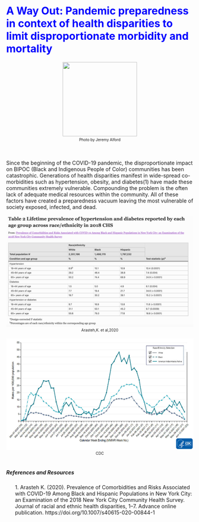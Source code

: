 <h1 style="color:blue;"> <b>A Way Out</b>: Pandemic preparedness in context of health disparities to limit disproportionate morbidity and mortality</h1>



<center><img src = Images/photographer-Jeremy_Alford.jpeg style="width:200px;height:200px;">
<figcaption style="font-size:10px">Photo by Jeremy Alford</figcaption></center>
<br>
<br>
<p>Since the beginning of the COVID-19 pandemic, the disproportionate impact on BIPOC (Black and Indigenous People of Color) communities has been catastrophic. Generations of health disparities manifest in wide-spread co-morbidities such as hypertension, obesity, and diabetes(1) have made these communities extremely vulnerable. Compounding the problem is the often lack of adequate medical resources within the community. All of these factors have created a preparedness vacuum leaving the most vulnerable of society exposed, infected, and dead.  </p>
<center><img src = Images/Table2_ref1_co-morbidities_CHS(NY).png style="width:600px;height:300px;">
<figcaption style="font-size:10px">Arasteh,K. et al,2020</figcaption></center>
<br>
<center><img src = Images/covid-19-net-06112021.jpeg style="width:600px;height:300px;">
<figcaption style="font-size:10px">CDC</figcaption></center>
<br>



<h5><b>References and Resources </b></h5>
<ol>1.  Arasteh K. (2020). Prevalence of Comorbidities and Risks Associated with COVID-19 Among Black and Hispanic Populations in New York City: an Examination of the 2018 New York City Community Health Survey. Journal of racial and ethnic health disparities, 1–7. Advance online publication. https://doi.org/10.1007/s40615-020-00844-1</ol>

